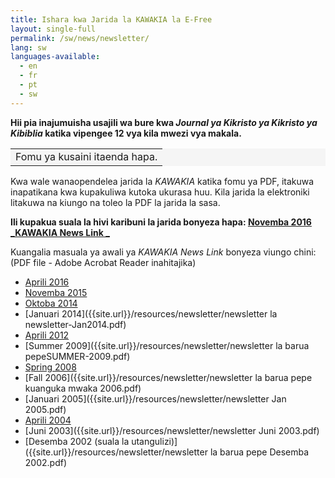 ```yaml
---
title: Ishara kwa Jarida la KAWAKIA la E-Free
layout: single-full
permalink: /sw/news/newsletter/
lang: sw
languages-available:                         
  - en
  - fr
  - pt
  - sw
---
```

**Hii pia inajumuisha usajili wa bure kwa _Journal ya Kikristo ya Kikristo ya Kibiblia_ katika vipengee 12 vya kila mwezi vya makala.**

<table bgcolor = "#f5f5f5"><tbody><tr><td>
Fomu ya kusaini itaenda hapa.
</td></tr></tbody></table>

Kwa wale wanaopendelea jarida la _KAWAKIA_ katika fomu ya PDF, itakuwa inapatikana kwa kupakuliwa kutoka ukurasa huu. Kila jarida la elektroniki litakuwa na kiungo na toleo la PDF la jarida la sasa.

**Ili kupakua suala la hivi karibuni la jarida bonyeza hapa: [Novemba 2016 _KAWAKIA News Link _]({{site.url}}/resources/newsletter/newsletter-nov2016.pdf)**

Kuangalia masuala ya awali ya _KAWAKIA News Link_ bonyeza viungo chini: (PDF file - Adobe Acrobat Reader inahitajika)

*   [Aprili 2016]({{site.url}}/resources/newsletter/newsletter-Aprili2016rev.pdf)
*   [Novemba 2015]({{site.url}}/resources/newsletter/newsletter-Nov2015.pdf)
*   [Oktoba 2014]({{site.url}}/resources/newsletter/newsletter-Oktoba2014.pdf)
*   [Januari 2014]({{site.url}}/resources/newsletter/newsletter la newsletter-Jan2014.pdf)
*   [Aprili 2012]({{site.url}}/resources/newsletter/newsletter-Aprili12.pdf)
*   [Summer 2009]({{site.url}}/resources/newsletter/newsletter la barua pepeSUMMER-2009.pdf)
*   [Spring 2008]({{site.url}}/resources/newsletter/newsletter-Spring2008.pdf)
*   [Fall 2006]({{site.url}}/resources/newsletter/newsletter la barua pepe kuanguka mwaka 2006.pdf)
*   [Januari 2005]({{site.url}}/resources/newsletter/newsletter Jan 2005.pdf)
*   [Aprili 2004]({{site.url}}/resources/newsletter/newsletterApril2004.pdf)
*   [Juni 2003]({{site.url}}/resources/newsletter/newsletter Juni 2003.pdf)
*   [Desemba 2002 (suala la utangulizi)]({{site.url}}/resources/newsletter/newsletter la barua pepe Desemba 2002.pdf)
